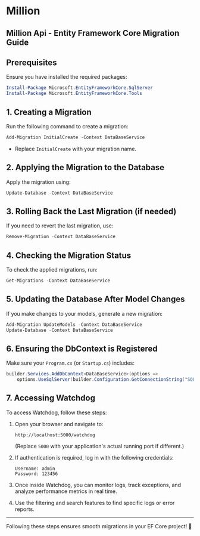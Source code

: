 # Million

## Million Api - Entity Framework Core Migration Guide

## Prerequisites
Ensure you have installed the required packages:
```powershell
Install-Package Microsoft.EntityFrameworkCore.SqlServer
Install-Package Microsoft.EntityFrameworkCore.Tools
```

## 1. Creating a Migration
Run the following command to create a migration:
```powershell
Add-Migration InitialCreate -Context DataBaseService
```
- Replace `InitialCreate` with your migration name.

## 2. Applying the Migration to the Database
Apply the migration using:
```powershell
Update-Database -Context DataBaseService
```

## 3. Rolling Back the Last Migration (if needed)
If you need to revert the last migration, use:
```powershell
Remove-Migration -Context DataBaseService
```

## 4. Checking the Migration Status
To check the applied migrations, run:
```powershell
Get-Migrations -Context DataBaseService
```

## 5. Updating the Database After Model Changes
If you make changes to your models, generate a new migration:
```powershell
Add-Migration UpdateModels -Context DataBaseService
Update-Database -Context DataBaseService
```

## 6. Ensuring the DbContext is Registered
Make sure your `Program.cs` (or `Startup.cs`) includes:
```csharp
builder.Services.AddDbContext<DataBaseService>(options =>
    options.UseSqlServer(builder.Configuration.GetConnectionString("SQLServerConnectionString")));
```

## 7. Accessing Watchdog
To access Watchdog, follow these steps:

1. Open your browser and navigate to:
   ```
   http://localhost:5000/watchdog
   ```
   (Replace `5000` with your application's actual running port if different.)

2. If authentication is required, log in with the following credentials:
   ```
   Username: admin
   Password: 123456
   ```

3. Once inside Watchdog, you can monitor logs, track exceptions, and analyze performance metrics in real time.

4. Use the filtering and search features to find specific logs or error reports.

---

Following these steps ensures smooth migrations in your EF Core project! 🚀

